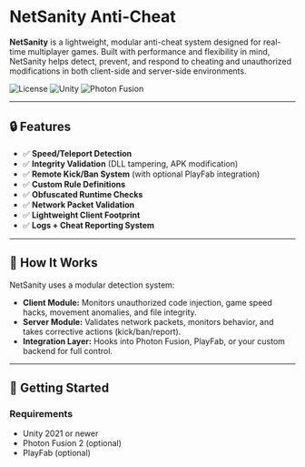 
# NetSanity Anti-Cheat

**NetSanity** is a lightweight, modular anti-cheat system designed for real-time multiplayer games. Built with performance and flexibility in mind, NetSanity helps detect, prevent, and respond to cheating and unauthorized modifications in both client-side and server-side environments.

![License](https://img.shields.io/badge/license-MIT-green) ![Unity](https://img.shields.io/badge/unity-supported-blue) ![Photon Fusion](https://img.shields.io/badge/photon-fusion%202-compatible-purple)

---

## 🔒 Features

- ✅ **Speed/Teleport Detection**
- ✅ **Integrity Validation** (DLL tampering, APK modification)
- ✅ **Remote Kick/Ban System** (with optional PlayFab integration)
- ✅ **Custom Rule Definitions**
- ✅ **Obfuscated Runtime Checks**
- ✅ **Network Packet Validation**
- ✅ **Lightweight Client Footprint**
- ✅ **Logs + Cheat Reporting System**

---

## 🧠 How It Works

NetSanity uses a modular detection system:

- **Client Module:** Monitors unauthorized code injection, game speed hacks, movement anomalies, and file integrity.
- **Server Module:** Validates network packets, monitors behavior, and takes corrective actions (kick/ban/report).
- **Integration Layer:** Hooks into Photon Fusion, PlayFab, or your custom backend for full control.

---

## 🚀 Getting Started

### Requirements

- Unity 2021 or newer
- Photon Fusion 2 (optional)
- PlayFab (optional)
